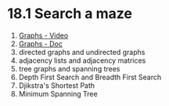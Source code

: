 # 18.1 Search a maze

1. [Graphs - Video](https://www.youtube.com/watch?v=HDUzBEG1GlA)
2. [Graphs - Doc](https://www.python.org/doc/essays/graphs/)
3. directed graphs and undirected graphs
4. adjacency lists and adjacency matrices
5. tree graphs and spanning trees
6. Depth First Search and Breadth First Search
7. Djikstra's Shortest Path
8. Minimum Spanning Tree